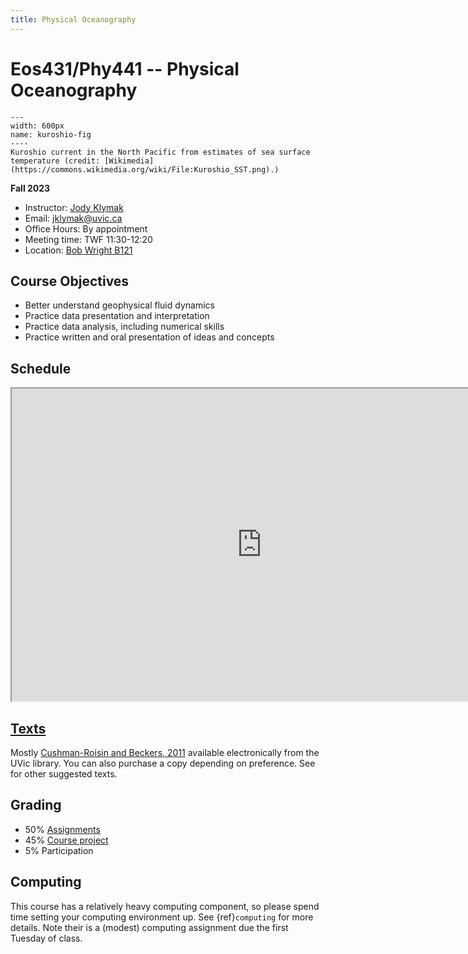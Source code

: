 ```yaml
---
title: Physical Oceanography
---
```


# Eos431/Phy441 -- Physical Oceanography

```{figure} images/Kuroshio_SST.png
---
width: 600px
name: kuroshio-fig
----
Kuroshio current in the North Pacific from estimates of sea surface temperature (credit: [Wikimedia](https://commons.wikimedia.org/wiki/File:Kuroshio_SST.png).)
```


__Fall 2023__

  - Instructor: [Jody Klymak](http://web.uvic.ca/~jklymak)
  - Email: [jklymak@uvic.ca](mailto:jklymak@uvic.ca)
  - Office Hours: By appointment
  - Meeting time:  TWF 11:30-12:20
  - Location:  [Bob Wright B121](https://www.uvic.ca/search/maps-buildings/buildings/bob-wright-centre-ocean-earth-and-atmospheric-sciences.php)

## Course Objectives

- Better understand geophysical fluid dynamics
- Practice data presentation and interpretation
- Practice data analysis, including numerical skills
- Practice written and oral presentation of ideas and concepts

## Schedule

<iframe src="https://docs.google.com/spreadsheets/d/e/2PACX-1vSsXfZWS6bEAlcr7JjZBvQ_aLIImhPL2A0hOomNbgjELG5snPKgtbGTGGGjujbHAQi-opGILojRYFq7/pubhtml?gid=0&amp;single=true&amp;widget=true&amp;headers=false" width=800; height=500></iframe>


## [Texts](texts)

Mostly [Cushman-Roisin and Beckers, 2011](https://www-sciencedirect-com.ezproxy.library.uvic.ca/bookseries/international-geophysics/vol/101/suppl/C) available electronically from the UVic library.  You can also purchase a copy depending on preference.  See <texts> for other suggested texts.

## Grading

- 50% [Assignments](assignments/index)
- 45% [Course project](project/index)
- 5% Participation

## Computing

This course has a relatively heavy computing component, so please spend time setting your computing environment up.  See {ref}`computing` for more details.  Note their is a (modest) computing assignment due the first Tuesday of class.